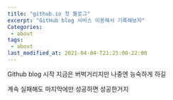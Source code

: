 ```yaml
---
title: "github.io 첫 블로그"
excerpt: "GitHub blog 서비스 이용해서 기록해보자"
Categories: 
 - about
tags: 
 - about
last_modified_at: 2021-04-04-T21:25:00-22:00
---
```

Github blog 시작 지금은 버벅거리지만 나중엔 능숙하게 하길

계속 실패해도 마지막에만 성공하면 성공한거지


